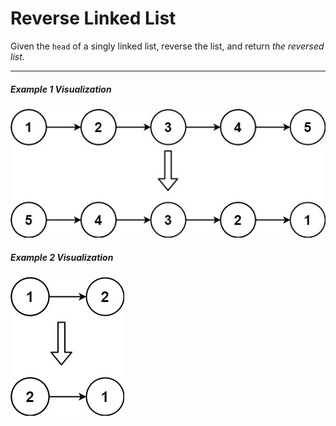 # Reverse Linked List

Given the `head` of a singly linked list, reverse the list, and return _the reversed list_.

---

##### Example 1 Visualization

![Example 1 Visualization](rev1ex1.jpg "Example 1 Visualization")

##### Example 2 Visualization

![Example 2 Visualization](rev1ex2.jpg "Example 2 Visualization")

